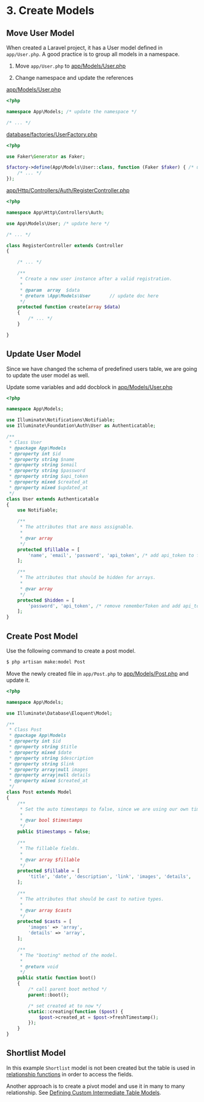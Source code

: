 # 3. Create Models

## Move User Model

When created a Laravel project, it has a User model defined in `app/User.php`. A good practice is to 
group all models in a namespace.

1. Move `app/User.php` to [app/Models/User.php](../app/Models/User.php)

2. Change namespace and update the references

[app/Models/User.php](../app/Models/User.php)

```php
<?php

namespace App\Models; /* update the namespace */

/* ... */

```

[database/factories/UserFactory.php](../database/factories/UserFactory.php)

```php
<?php

use Faker\Generator as Faker;

$factory->define(App\Models\User::class, function (Faker $faker) { /* update this line */
    /* ... */
});

```

[app/Http/Controllers/Auth/RegisterController.php](../app/Http/Controllers/Auth/RegisterController.php)

```php
<?php

namespace App\Http\Controllers\Auth;

use App\Models\User; /* update here */

/* ... */

class RegisterController extends Controller
{

    /* ... */

    /**
     * Create a new user instance after a valid registration.
     *
     * @param  array  $data
     * @return \App\Models\User       // update doc here
     */
    protected function create(array $data)
    {
        /* ... */
    }

}

```

## Update User Model

Since we have changed the schema of predefined users table, we are going to update the user model as well.

Update some variables and add docblock in [app/Models/User.php](../app/Models/User.php)

```php
<?php

namespace App\Models;

use Illuminate\Notifications\Notifiable;
use Illuminate\Foundation\Auth\User as Authenticatable;

/**
 * Class User
 * @package App\Models
 * @property int $id
 * @property string $name
 * @property string $email
 * @property string $password
 * @property string $api_token
 * @property mixed $created_at
 * @property mixed $updated_at
 */
class User extends Authenticatable
{
    use Notifiable;

    /**
     * The attributes that are mass assignable.
     *
     * @var array
     */
    protected $fillable = [
        'name', 'email', 'password', 'api_token', /* add api_token to fillable so we can assign/edit api_token */
    ];

    /**
     * The attributes that should be hidden for arrays.
     *
     * @var array
     */
    protected $hidden = [
        'password', 'api_token', /* remove rememberToken and add api_token to hidden */
    ];
}

```

## Create Post Model

Use the following command to create a post model.

```bash
$ php artisan make:model Post
```

Move the newly created file in `app/Post.php` to [app/Models/Post.php](../app/Models/Post.php) and update it.

```php
<?php

namespace App\Models;

use Illuminate\Database\Eloquent\Model;

/**
 * Class Post
 * @package App\Models
 * @property int $id
 * @property string $title
 * @property mixed $date
 * @property string $description
 * @property string $link
 * @property array|null images
 * @property array|null details
 * @property mixed $created_at
 */
class Post extends Model
{
    /**
     * Set the auto timestamps to false, since we are using our own timestamp here.
     *
     * @var bool $timestamps
     */
    public $timestamps = false;

    /**
     * The fillable fields.
     *
     * @var array $fillable
     */
    protected $fillable = [
        'title', 'date', 'description', 'link', 'images', 'details',
    ];

    /**
     * The attributes that should be cast to native types.
     *
     * @var array $casts
     */
    protected $casts = [
        'images' => 'array',
        'details' => 'array',
    ];

    /**
     * The "booting" method of the model.
     *
     * @return void
     */
    public static function boot()
    {
        /* call parent boot method */
        parent::boot();

        /* set created at to now */
        static::creating(function ($post) {
            $post->created_at = $post->freshTimestamp();
        });
    }
}

```

## Shortlist Model

In this example `Shortlist` model is not been created but the table is used in [relationship functions](#define-relationship-methods)
in order to access the fields.

Another approach is to create a pivot model and use it in many to many relationship. See [Defining Custom Intermediate Table Models](https://laravel.com/docs/5.6/eloquent-relationships#defining-custom-intermediate-table-models).
